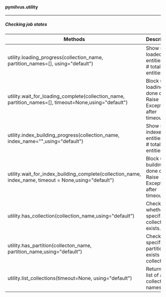 #### pymilvus.utility

---



##### Checking job states

| Methods                                                      | Description                                                  | 参数                                                         | 返回值                                                       |
| ------------------------------------------------------------ | ------------------------------------------------------------ | ------------------------------------------------------------ | ------------------------------------------------------------ |
| utility.loading_progress(collection_name, partition_names=[], using="default") | Show # loaded entities vs. # total entities                  | collection_name 类型是string<br />partition_names 类型是 list | dict{<br />num_loaded_entities: int,<br />num_total_entities:int} |
| utility.wait_for_loading_complete(collection_name, partition_names=[], timeout=None,using="default") | Block until loading is done or Raise Exception after timeout. | collection_name 类型是 string<br />partition_names 类型是 list | None或Raise Exception                                        |
| utility.index_building_progress(collection_name, index_name="",using="default") | Show # indexed entities vs. # total entities                 | collection_name 类型是 string<br />index_name 类型是 string  | dict{<br />num_indexed_entities: int,<br />num_total_entities:int} |
| utility.wait_for_index_building_complete(collection_name, index_name, timeout = None,using="default") | Block until building is done or Raise Exception after timeout. | collection_name 类型是string<br />partition_name 类型是 string<br />timeout 类型是 int (秒) | None或Raise Exception                                        |
| utility.has_collection(collection_name,using="default")      | Checks whether a specified collection exists.                | collection_name 类型是string                                 | boolean                                                      |
| utility.has_partition(collecton_name, partition_name,using="default") | Checks if a specified partition exists in a collection.      | collection_name 类型是string<br />partition_name 类型是 string | boolean                                                      |
| utility.list_collections(timeout=None, using="default")      | Returns a list of all collection names                       |                                                              | list(string)                                                 |

